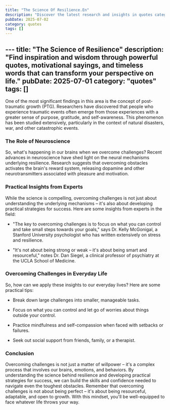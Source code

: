 ```yaml
---
title: "The Science Of Resilience.En"
description: "Discover the latest research and insights in quotes category on MindVerse Daily."
pubDate: 2025-07-02
category: quotes
tags: []
---
```


﻿---
title: "The Science of Resilience"
description: "Find inspiration and wisdom through powerful quotes, motivational sayings, and timeless words that can transform your perspective on life."
pubDate: 2025-07-01
category: "quotes"
tags: []
---

One of the most significant findings in this area is the concept of post-traumatic growth (PTG). Researchers have discovered that people who experience traumatic events often emerge from those experiences with a greater sense of purpose, gratitude, and self-awareness. This phenomenon has been studied extensively, particularly in the context of natural disasters, war, and other catastrophic events.

### The Role of Neuroscience

So, what's happening in our brains when we overcome challenges? Recent advances in neuroscience have shed light on the neural mechanisms underlying resilience. Research suggests that overcoming obstacles activates the brain's reward system, releasing dopamine and other neurotransmitters associated with pleasure and motivation.

### Practical Insights from Experts

While the science is compelling, overcoming challenges is not just about understanding the underlying mechanisms – it's also about developing practical strategies for success. Here are some insights from experts in the field:

* "The key to overcoming challenges is to focus on what you can control and take small steps towards your goals," says Dr. Kelly McGonigal, a Stanford University psychologist who has written extensively on stress and resilience.

* "It's not about being strong or weak – it's about being smart and resourceful," notes Dr. Dan Siegel, a clinical professor of psychiatry at the UCLA School of Medicine.

### Overcoming Challenges in Everyday Life

So, how can we apply these insights to our everyday lives? Here are some practical tips:

* Break down large challenges into smaller, manageable tasks.

* Focus on what you can control and let go of worries about things outside your control.

* Practice mindfulness and self-compassion when faced with setbacks or failures.

* Seek out social support from friends, family, or a therapist.

### Conclusion

Overcoming challenges is not just a matter of willpower – it's a complex process that involves our brains, emotions, and behaviors. By understanding the science behind resilience and developing practical strategies for success, we can build the skills and confidence needed to navigate even the toughest obstacles. Remember that overcoming challenges is not about being perfect – it's about being resourceful, adaptable, and open to growth. With this mindset, you'll be well-equipped to face whatever life throws your way.
